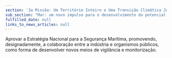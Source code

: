 ```yaml
---
section: '3a Missão: Um Território Inteiro e Uma Transição Climática Justa'
sub_section: "Mar: um novo impulso para o desenvolvimento do potencial oceânico do país"
fulfilled_date: null
links_to_news_articles: null
---
```


Aprovar a Estratégia Nacional para a Segurança Marítima, promovendo, designadamente, a colaboração entre a indústria e organismos públicos, como forma de desenvolver novos meios de vigilância e monitorização.